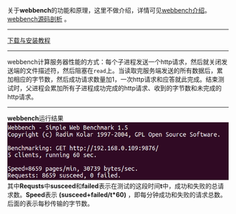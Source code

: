 关于**webbench**的功能和原理，这里不做介绍，详情可见[webbench介绍](https://www.jianshu.com/p/dc1032b19c8d)。[webbench源码剖析](https://blog.csdn.net/jcjc918/article/details/44965951?depth_1-utm_source=distribute.pc_relevant.none-task&utm_source=distribute.pc_relevant.none-task) 。 
***
[下载与安装教程](https://blog.csdn.net/deep_kang/article/details/81204489)
***
webbench计算服务器性能的方式：每个子进程发送一个http请求，然后就关闭发送端的文件描述符，然后阻塞在`read`上。当读取完服务端发送的所有数据后，累加相应的字节数，然后成功请求数量加1，一次http请求和应答就此完成。结束测试时，父进程会累加所有子进程成功完成的http请求、收到的字节数和未完成的http请求。

- - - 
**webbench**运行结果
![](../picture/webbench运行结果.png)  
其中**Requsts**中**susceed**和**failed**表示在测试的这段时间**t**中，成功和失败的总请求数。**Speed**表示 **(susceed+failed/t*60)** ，即每分钟成功和失败的请求总数。后面的表示每秒传输的字节数。
